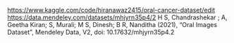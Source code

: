 https://www.kaggle.com/code/hiranawaz2415/oral-cancer-dataset/edit
https://data.mendeley.com/datasets/mhjyrn35p4/2
H S, Chandrashekar ; A, Geetha Kiran; S, Murali; M S, Dinesh; B R, Nanditha  (2021), “Oral Images Dataset”, Mendeley Data, V2, doi: 10.17632/mhjyrn35p4.2
